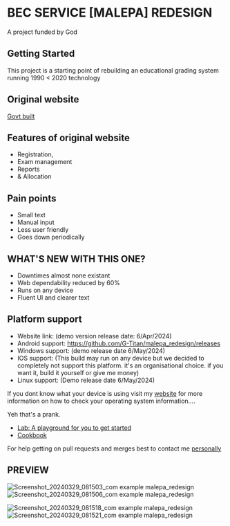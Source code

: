 # BEC SERVICE [MALEPA] REDESIGN

A project funded by God

## Getting Started

This project is a starting point of rebuilding an educational grading system running 1990 < 2020 technology

## Original website
[Govt built](https://malepa.bec.co.bw/MALEPAGeneral/)

## Features of original website
- Registration, 
- Exam management
- Reports
- & Allocation

## Pain points
 - Small text
 - Manual input
 - Less user friendly
 - Goes down periodically

## WHAT'S NEW WITH THIS ONE?
 - Downtimes almost none existant
 - Web dependability reduced by 60%
 - Runs on any device
 - Fluent UI and clearer text

## Platform support
 - Website link: (demo version release date: 6/Apr/2024)
 - Android support: https://github.com/G-Titan/malepa_redesign/releases
 - Windows support: (demo release date 6/May/2024)
 - IOS support: (This build may run on any device but we decided to completely not support this platform. it's an organisational choice. if you want it, build it yourself or give me money)
 - Linux support: (Demo release date 6/May/2024)

If you dont know what your device is using visit my [website](https://citynest.github.io/Life/) for more information on how to check your operating system information.... 

Yeh that's a prank.

- [Lab: A playground for you to get started](https://docs.flutter.dev/get-started/codelab)
- [Cookbook](https://docs.flutter.dev/cookbook)


For help getting on pull requests and merges best to contact me [personally](mailto:kevinmanda92@gmail.com)

## PREVIEW
![Screenshot_20240329_081503_com example malepa_redesign](https://github.com/G-Titan/malepa_redesign/assets/145937671/8916a499-abe9-4150-bd08-477f0de749c7)![Screenshot_20240329_081506_com example malepa_redesign](https://github.com/G-Titan/malepa_redesign/assets/145937671/de5ac2d6-5206-4038-9877-44b61897d062)


![Screenshot_20240329_081518_com example malepa_redesign](https://github.com/G-Titan/malepa_redesign/assets/145937671/9a46a167-1121-48ef-b8ad-13c2fb047627)![Screenshot_20240329_081521_com example malepa_redesign](https://github.com/G-Titan/malepa_redesign/assets/145937671/e5ba9162-151b-4c23-a261-37b8f992ee44)
